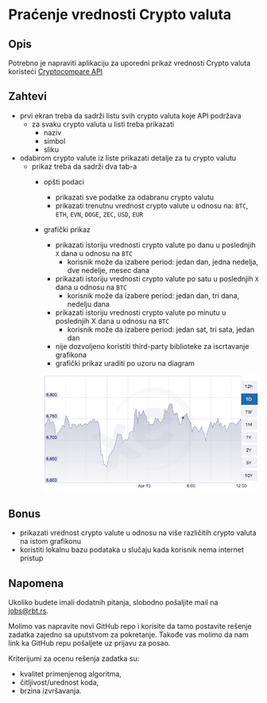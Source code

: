 # Praćenje vrednosti Crypto valuta

## Opis

Potrebno je napraviti aplikaciju za uporedni prikaz vrednosti Crypto valuta koristeći [Cryptocompare API](https://www.cryptocompare.com/api/)

## Zahtevi

* prvi ekran treba da sadrži listu svih crypto valuta koje API podržava
	* za svaku crypto valuta u listi treba prikazati
		* naziv
		* simbol
		* sliku
* odabirom crypto valute iz liste prikazati detalje za tu crypto valutu
	* prikaz treba da sadrži dva tab-a
		* opšti podaci
			* prikazati sve podatke za odabranu crypto valutu
			* prikazati trenutnu vrednost crypto valute u odnosu na: `BTC`, `ETH`, `EVN`, `DOGE`, `ZEC`, `USD`, `EUR`
		* grafički prikaz
			* prikazati istoriju vrednosti crypto valute po danu u poslednjih `X` dana u odnosu na `BTC` 
				* korisnik može da izabere period: jedan dan, jedna nedelja, dve nedelje, mesec dana
			* prikazati istoriju vrednosti crypto valute po satu u poslednjih `X` dana u odnosu na `BTC`
				* korisnik može da izabere period: jedan dan, tri dana, nedelju dana
			* prikazati istoriju vrednosti crypto valute po minutu u poslednjih X dana u odnosu na `BTC`
				* korisnik može da izabere period: jedan sat, tri sata, jedan dan
			* nije dozvoljeno koristiti third-party biblioteke za iscrtavanje grafikona
			* grafički prikaz uraditi po uzoru na diagram
			
			![diagram](/assets/img/assignment1_0.png "Diagram")

## Bonus

* prikazati vrednost crypto valute u odnosu na više različitih crypto valuta na istom grafikonu
* koristiti lokalnu bazu podataka u slučaju kada korisnik nema internet pristup

## Napomena

Ukoliko budete imali dodatnih pitanja, slobodno pošaljite mail na <jobs@rbt.rs>.

Molimo vas napravite novi GitHub repo i korisite da tamo postavite rešenje zadatka zajedno sa uputstvom za pokretanje. Takođe vas molimo da nam link ka GitHub repu pošaljete uz prijavu za posao.

Kriterijumi za ocenu rešenja zadatka su:
- kvalitet primenjenog algoritma,
- čitljivost/urednost koda,
- brzina izvršavanja.